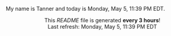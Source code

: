 My name is Tanner and today is Monday, May 5, 11:39 PM EDT.

<p align="center">This <i>README</i> file is generated <b>every 3 hours</b>!</br>Last refresh: Monday, May 5, 11:39 PM EDT<br /></p>
